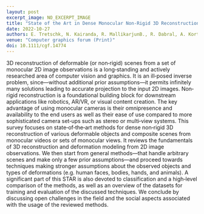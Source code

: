 ```yaml
---
layout: post
excerpt_image: NO_EXCERPT_IMAGE
title: "State of the Art in Dense Monocular Non‐Rigid 3D Reconstruction"
date: 2022-10-27
authors: E. Tretschk, N. Kairanda, R. MallikarjunB., R. Dabral, A. Kortylewski, B. Egger, M. Habermann, P. Fua, C. Theobalt & V. Golyanik
venue: "Computer graphics forum (Print)"
doi: 10.1111/cgf.14774
---
```

3D reconstruction of deformable (or non‐rigid) scenes from a set of monocular 2D image observations is a long‐standing and actively researched area of computer vision and graphics. It is an ill‐posed inverse problem, since—without additional prior assumptions—it permits infinitely many solutions leading to accurate projection to the input 2D images. Non‐rigid reconstruction is a foundational building block for downstream applications like robotics, AR/VR, or visual content creation. The key advantage of using monocular cameras is their omnipresence and availability to the end users as well as their ease of use compared to more sophisticated camera set‐ups such as stereo or multi‐view systems. This survey focuses on state‐of‐the‐art methods for dense non‐rigid 3D reconstruction of various deformable objects and composite scenes from monocular videos or sets of monocular views. It reviews the fundamentals of 3D reconstruction and deformation modeling from 2D image observations. We then start from general methods—that handle arbitrary scenes and make only a few prior assumptions—and proceed towards techniques making stronger assumptions about the observed objects and types of deformations (e.g. human faces, bodies, hands, and animals). A significant part of this STAR is also devoted to classification and a high‐level comparison of the methods, as well as an overview of the datasets for training and evaluation of the discussed techniques. We conclude by discussing open challenges in the field and the social aspects associated with the usage of the reviewed methods.

